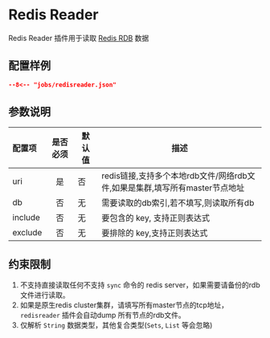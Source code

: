 # Redis Reader

Redis Reader 插件用于读取 [Redis RDB](https://redis.io) 数据

## 配置样例

```json
--8<-- "jobs/redisreader.json"
```

## 参数说明

| 配置项  | 是否必须 | 默认值 | 描述                                                                        |
| :------ | :------: | ------ | --------------------------------------------------------------------------- |
| uri     |    是    | 否     | redis链接,支持多个本地rdb文件/网络rdb文件,如果是集群,填写所有master节点地址 |
| db      |    否    | 无     | 需要读取的db索引,若不填写,则读取所有db                                      |
| include |    否    | 无     | 要包含的 key, 支持正则表达式                                                |
| exclude |    否    | 无     | 要排除的 key,支持正则表达式                                                 |

## 约束限制

1. 不支持直接读取任何不支持 `sync` 命令的 redis server，如果需要请备份的rdb文件进行读取。
2. 如果是原生redis cluster集群，请填写所有master节点的tcp地址，`redisreader` 插件会自动dump 所有节点的rdb文件。
3. 仅解析 `String` 数据类型，其他复合类型(`Sets`, `List` 等会忽略)
